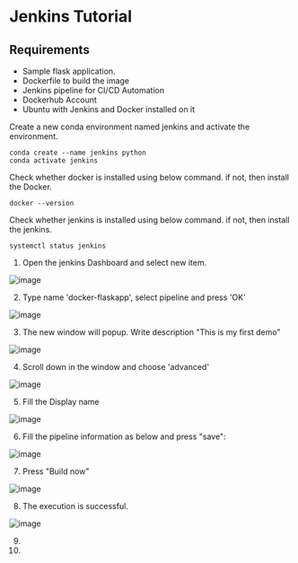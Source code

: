 # Jenkins Tutorial

## Requirements
* Sample flask application.
* Dockerfile to build the image
* Jenkins pipeline for CI/CD Automation
* Dockerhub Account
* Ubuntu with Jenkins and Docker installed on it

Create a new conda environment named jenkins and activate the environment.
```
conda create --name jenkins python
conda activate jenkins
```

Check whether docker is installed using below command. if not, then install the Docker.
```
docker --version
```

Check whether jenkins is installed using below command. if not, then install the jenkins.
```
systemctl status jenkins
```

1. Open the jenkins Dashboard and select new item.

![image](https://github.com/amishah137/jenkins/assets/11003645/8fe36570-7bfa-421f-bc10-58a0a2ac937d)

2. Type name 'docker-flaskapp', select pipeline and press 'OK'

![image](https://github.com/amishah137/jenkins/assets/11003645/9c71a469-168b-4aa0-b193-1435475e844b)

3. The new window will popup. Write description "This is my first demo"

![image](https://github.com/amishah137/jenkins/assets/11003645/371b128c-eaa4-4496-9dbf-6d91ac100162)

4. Scroll down in the window and choose 'advanced'

![image](https://github.com/amishah137/jenkins/assets/11003645/c5cd7835-ae6c-489b-83d4-df2578a490b0)

5.  Fill the Display name 

![image](https://github.com/amishah137/jenkins/assets/11003645/13f9e3b6-1770-4f53-9d6a-1b336020bc53)

6. Fill the pipeline information as below and press "save":

![image](https://github.com/amishah137/jenkins/assets/11003645/c75b0fdd-68b3-477f-aecb-a7f62508f7b1)

7. Press "Build now"

![image](https://github.com/amishah137/jenkins/assets/11003645/6b412aae-fcd0-4f0c-a180-5f2043b6a5cd)

8. The execution is successful.

![image](https://github.com/amishah137/jenkins/assets/11003645/a61da11e-7dab-4807-9a19-8bba367bf787)


9. 
10.  

